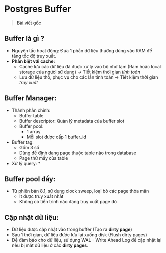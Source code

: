 # Postgres Buffer

> [Bài viết gốc](https://online.grokking.org/articles/13/postgresql-buffer-hoat-dong-nhu-the-nao-)

## **Buffer là gì ?**

* Nguyên tắc hoạt động: Đưa 1 phần dữ liệu thường dùng vào RAM để tăng tốc độ truy xuất.
* **Phân biệt với cache:**
  * Cache lưu các dữ liệu đã đuợc xử lý vào bộ nhớ tạm \(Ram hoặc local storage của người sử dụng\) -&gt; Tiết kiệm thời gian _tính toán_
  * Lưu dữ liệu thô, phục vụ cho các lần tính toán -&gt; Tiết kiệm thời gian _truy xuất_

## **Buffer Manager**:

* Thành phần chính:
  * Buffer table
  * Buffer descriptor: Quản lý metadata của buffer slot
  * Buffer pool:
    * 1 array
    * Mỗi slot được cấp 1 buffer\_id
* Buffer tag:
  * Gồm 3 số
  * Dùng để định dang page thuộc table nào trong database
  * Page thứ mấy của table
* Xử lý query:
  * 

## **Buffer pool đầy**:

* Từ phiên bản 8.1, sử dụng clock sweep, loại bỏ các page thỏa mãn
  * Ít được truy xuất nhất
  * Không có tiến trình nào đang truy xuất page đó

## **Cập nhật dữ liệu**:

* Dữ liệu được cập nhật vào trong buffer \(Tạo ra **dirty page**\)
* Sau 1 thời gian, dữ liệu được lưu lại xuống disk \(Flush dirty pages\)
* Để đảm bảo cho dữ liệu, sử dụng WAL - Write Ahead Log để cập nhật lại nếu bị mất dữ liệu ở các **dirty pages**.

